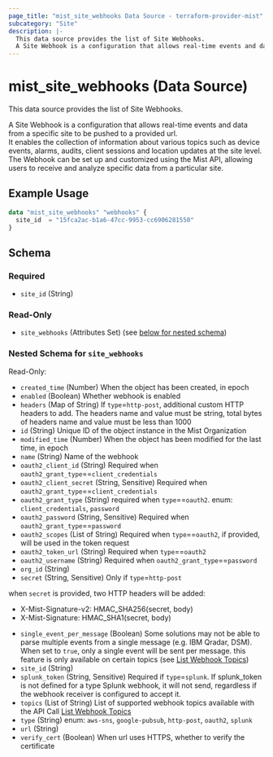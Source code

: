 ```yaml
---
page_title: "mist_site_webhooks Data Source - terraform-provider-mist"
subcategory: "Site"
description: |-
  This data source provides the list of Site Webhooks.
  A Site Webhook is a configuration that allows real-time events and data from a specific site to be pushed to a provided url.It enables the collection of information about various topics such as device events, alarms, audits, client sessions and location updates at the site level.The Webhook can be set up and customized using the Mist API, allowing users to receive and analyze specific data from a particular site.
---
```


# mist_site_webhooks (Data Source)

This data source provides the list of Site Webhooks.

A Site Webhook is a configuration that allows real-time events and data from a specific site to be pushed to a provided url.  
It enables the collection of information about various topics such as device events, alarms, audits, client sessions and location updates at the site level.  
The Webhook can be set up and customized using the Mist API, allowing users to receive and analyze specific data from a particular site.


## Example Usage

```terraform
data "mist_site_webhooks" "webhooks" {
  site_id  = "15fca2ac-b1a6-47cc-9953-cc6906281550"
}
```

<!-- schema generated by tfplugindocs -->
## Schema

### Required

- `site_id` (String)

### Read-Only

- `site_webhooks` (Attributes Set) (see [below for nested schema](#nestedatt--site_webhooks))

<a id="nestedatt--site_webhooks"></a>
### Nested Schema for `site_webhooks`

Read-Only:

- `created_time` (Number) When the object has been created, in epoch
- `enabled` (Boolean) Whether webhook is enabled
- `headers` (Map of String) If `type`=`http-post`, additional custom HTTP headers to add. The headers name and value must be string, total bytes of headers name and value must be less than 1000
- `id` (String) Unique ID of the object instance in the Mist Organization
- `modified_time` (Number) When the object has been modified for the last time, in epoch
- `name` (String) Name of the webhook
- `oauth2_client_id` (String) Required when `oauth2_grant_type`==`client_credentials`
- `oauth2_client_secret` (String, Sensitive) Required when `oauth2_grant_type`==`client_credentials`
- `oauth2_grant_type` (String) required when `type`==`oauth2`. enum: `client_credentials`, `password`
- `oauth2_password` (String, Sensitive) Required when `oauth2_grant_type`==`password`
- `oauth2_scopes` (List of String) Required when `type`==`oauth2`, if provided, will be used in the token request
- `oauth2_token_url` (String) Required when `type`==`oauth2`
- `oauth2_username` (String) Required when `oauth2_grant_type`==`password`
- `org_id` (String)
- `secret` (String, Sensitive) Only if `type`=`http-post` 

when `secret` is provided, two  HTTP headers will be added: 
  * X-Mist-Signature-v2: HMAC_SHA256(secret, body)
  * X-Mist-Signature: HMAC_SHA1(secret, body)
- `single_event_per_message` (Boolean) Some solutions may not be able to parse multiple events from a single message (e.g. IBM Qradar, DSM). When set to `true`, only a single event will be sent per message. this feature is only available on certain topics (see [List Webhook Topics]($e/Constants%20Definitions/listWebhookTopics))
- `site_id` (String)
- `splunk_token` (String, Sensitive) Required if `type`=`splunk`. If splunk_token is not defined for a type Splunk webhook, it will not send, regardless if the webhook receiver is configured to accept it.
- `topics` (List of String) List of supported webhook topics available with the API Call [List Webhook Topics]($e/Constants%20Definitions/listWebhookTopics)
- `type` (String) enum: `aws-sns`, `google-pubsub`, `http-post`, `oauth2`, `splunk`
- `url` (String)
- `verify_cert` (Boolean) When url uses HTTPS, whether to verify the certificate